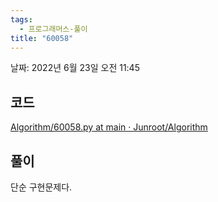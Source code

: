 ```yaml
---
tags:
  - 프로그래머스-풀이
title: "60058"
---
```


날짜: 2022년 6월 23일 오전 11:45

## 코드

[Algorithm/60058.py at main · Junroot/Algorithm](https://github.com/Junroot/Algorithm/blob/main/programmers/60058.py)

## 풀이

단순 구현문제다.

